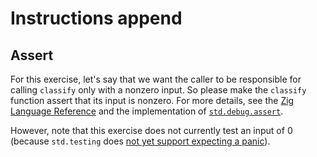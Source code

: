# Instructions append

## Assert

For this exercise, let's say that we want the caller to be responsible for calling `classify` only with a nonzero input.
So please make the `classify` function assert that its input is nonzero.
For more details, see the [Zig Language Reference][zig-reference] and the implementation of [`std.debug.assert`][assert].

However, note that this exercise does not currently test an input of 0 (because `std.testing` does [not yet support expecting a panic][proposal]).

[zig-reference]: https://ziglang.org/documentation/0.10.1/#unreachable
[assert]: https://github.com/ziglang/zig/blob/0.10.1/lib/std/debug.zig#L267-L279
[proposal]: https://github.com/ziglang/zig/issues/1356
